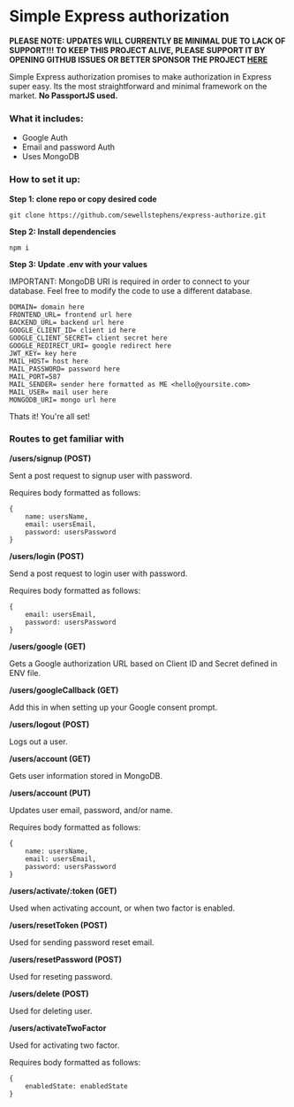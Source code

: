 # Simple Express authorization

**PLEASE NOTE: UPDATES WILL CURRENTLY BE MINIMAL DUE TO LACK OF SUPPORT!!! TO KEEP THIS PROJECT ALIVE, PLEASE SUPPORT IT BY OPENING GITHUB ISSUES OR BETTER SPONSOR THE PROJECT [HERE](https://github.com/sponsors/sewellstephens)**

Simple Express authorization promises to make authorization in Express super easy. Its the most straightforward and minimal framework on the market. **No PassportJS used.**

### What it includes:

- Google Auth
- Email and password Auth
- Uses MongoDB

### How to set it up:

**Step 1: clone repo or copy desired code**

```
git clone https://github.com/sewellstephens/express-authorize.git
```

**Step 2: Install dependencies**

```
npm i
```

**Step 3: Update .env with your values**

IMPORTANT: MongoDB URI is required in order to connect to your database. Feel free to modify the code to use a different database.

```
DOMAIN= domain here
FRONTEND_URL= frontend url here
BACKEND_URL= backend url here
GOOGLE_CLIENT_ID= client id here
GOOGLE_CLIENT_SECRET= client secret here
GOOGLE_REDIRECT_URI= google redirect here
JWT_KEY= key here
MAIL_HOST= host here
MAIL_PASSWORD= password here
MAIL_PORT=587
MAIL_SENDER= sender here formatted as ME <hello@yoursite.com>
MAIL_USER= mail user here
MONGODB_URI= mongo url here
```

Thats it! You're all set!

### Routes to get familiar with

**/users/signup (POST)**

Sent a post request to signup user with password.

Requires body formatted as follows:

```
{
    name: usersName,
    email: usersEmail,
    password: usersPassword
}
```

**/users/login (POST)**

Send a post request to login user with password.

Requires body formatted as follows:

```
{
    email: usersEmail,
    password: usersPassword
}
```

**/users/google (GET)**

Gets a Google authorization URL based on Client ID and Secret defined in ENV file.

**/users/googleCallback (GET)**

Add this in when setting up your Google consent prompt.

**/users/logout (POST)**

Logs out a user.

**/users/account (GET)**

Gets user information stored in MongoDB.

**/users/account (PUT)**

Updates user email, password, and/or name.

Requires body formatted as follows:

```
{
    name: usersName,
    email: usersEmail,
    password: usersPassword
}
```

**/users/activate/:token (GET)**

Used when activating account, or when two factor is enabled.

**/users/resetToken (POST)**

Used for sending password reset email.

**/users/resetPassword (POST)**

Used for reseting password.

**/users/delete (POST)**

Used for deleting user.

**/users/activateTwoFactor**

Used for activating two factor.

Requires body formatted as follows:

```
{
    enabledState: enabledState
}
```
